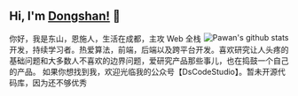 <!--
 * @Author: DSCode
 * @Date: 2020-10-01 15:18:58
 * @Copyright 2020 DSCode
 * @Open Source License: MIT
 * @LastEditTime: 2020-10-01 18:18:48
 * @FilePath: /DsCodeStudio/README.md
 * @Description: All about me！
-->

## Hi, I'm [Dongshan!](https://github.dscode.top) 👋

<img align="right" src="https://github-readme-stats.vercel.app/api?username=DsCodeStudio&count_private=true&show_icons=true" alt="Pawan's github stats"/>

你好，我是东山，恩施人，生活在成都，主攻 Web 全栈开发，持续学习者。热爱算法，前端，后端以及跨平台开发。喜欢研究让人头疼的基础问题和大多数人不喜欢的边界问题，爱研究产品那些事儿，也在捣鼓一个自己的产品。
如果你想找到我，欢迎光临我的公众号【DsCodeStudio】。暂未开源代码库，因为还不够优秀
